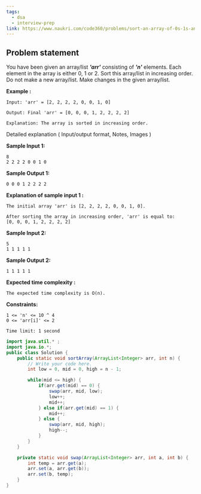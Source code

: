 ```yaml
---
tags:
  - dsa
  - interview-prep
link: https://www.naukri.com/code360/problems/sort-an-array-of-0s-1s-and-2s_892977?utm_source=youtube&utm_medium=affiliate&utm_campaign=striver_Arrayproblems&leftPanelTabValue=PROBLEM
---
```

## Problem statement

You have been given an array/list _**'arr'**_ consisting of _**'n'**_ elements.
Each element in the array is either 0, 1 or 2.
Sort this array/list in increasing order.
Do not make a new array/list. Make changes in the given array/list.

**Example :**

```
Input: 'arr' = [2, 2, 2, 2, 0, 0, 1, 0]

Output: Final 'arr' = [0, 0, 0, 1, 2, 2, 2, 2]

Explanation: The array is sorted in increasing order.
```

Detailed explanation ( Input/output format, Notes, Images )

**Sample Input 1:**

```
8
2 2 2 2 0 0 1 0
```

**Sample Output 1:**

```
0 0 0 1 2 2 2 2
```

**Explanation of sample input 1 :**

```
The initial array 'arr' is [2, 2, 2, 2, 0, 0, 1, 0].

After sorting the array in increasing order, 'arr' is equal to:
[0, 0, 0, 1, 2, 2, 2, 2]
```

**Sample Input 2:**

```
5
1 1 1 1 1
```

**Sample Output 2:**

```
1 1 1 1 1
```

**Expected time complexity :**

```
The expected time complexity is O(n).
```

**Constraints:**

```
1 <= 'n' <= 10 ^ 4
0 <= 'arr[i]' <= 2

Time limit: 1 second
```

```Java
import java.util.* ;
import java.io.*; 
public class Solution {
    public static void sortArray(ArrayList<Integer> arr, int n) {
        // Write your code here.
        int low = 0, mid = 0, high = n - 1;

        while(mid <= high) {
            if(arr.get(mid) == 0) {
                swap(arr, mid, low);
                low++;
                mid++;
            } else if(arr.get(mid) == 1) {
                mid++;
            } else {
                swap(arr, mid, high);
                high--;
            }
        }
    }

    private static void swap(ArrayList<Integer> arr, int a, int b) {
        int temp = arr.get(a);
        arr.set(a, arr.get(b));
        arr.set(b, temp);
    }
}
```